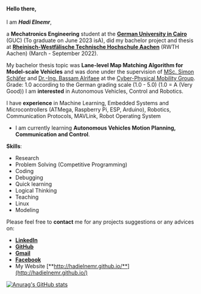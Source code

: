 #### Hello there, 
I am **_Hadi Elnemr_**,

a **Mechatronics Engineering** student at the [**German University in Cairo**](https://www.guc.edu.eg/) (GUC) (To graduate on June 2023 isA), did my bachelor project and thesis at [**Rheinisch-Westfälische Technische Hochschule Aachen**](https://www.rwth-aachen.de) (RWTH Aachen) (March - September 2022).

My bachelor thesis topic was **Lane-level Map Matching Algorithm for Model-scale Vehicles** and was done under the supervision of [MSc. Simon Schäfer](https://embedded.rwth-aachen.de/doku.php?id=lehrstuhl:mitarbeiter:schaefer) and [Dr.-Ing. Bassam Alrifaee](https://embedded.rwth-aachen.de/doku.php?id=en:lehrstuhl:mitarbeiter:alrifaee) at the [Cyber-Physical Mobility Group](https://embedded.rwth-aachen.de/doku.php?id=en:forschung:mobility).
Grade: 1.0 according to the German grading scale (1.0 - 5.0) (1.0 = A (Very Good))
I am **interested** in Autonomous Vehicles, Control and Robotics.

I have **experience** in Machine Learning, Embedded Systems and Microcontrollers (ATMega, Raspberry Pi, ESP, Arduino), Robotics, Communication Protocols, MAVLink, Robot Operating System 

* I am currently learning **Autonomous Vehicles Motion Planning, Communication and Control**.

**Skills**:
* Research
* Problem Solving (Competitive Programming)
* Coding
* Debugging
* Quick learning
* Logical Thinking
* Teaching
* Linux
* Modeling


Please feel free to **contact** me for any projects suggestions or any advices on: 
* [**LinkedIn**](https://www.linkedin.com/in/hadi-elnemr/)
* [**GitHub**](https://github.com/HadiElnemr)
* [**Gmail**](hadi.elnemr@gmail.com)
* [**Facebook**](https://www.facebook.com/hadi.elnimr)
* My Website [**http://hadielnemr.github.io/**](http://hadielnemr.github.io/)

[![Anurag's GitHub stats](https://github-readme-stats.vercel.app/api?username=HadiElnemr&show_icons=true&theme=vision-friendly-dark)](https://github.com/anuraghazra/github-readme-stats)
